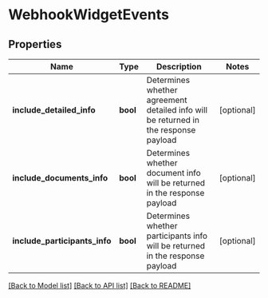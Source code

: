 # WebhookWidgetEvents

## Properties
Name | Type | Description | Notes
------------ | ------------- | ------------- | -------------
**include_detailed_info** | **bool** | Determines whether agreement detailed info will be returned in the response payload | [optional] 
**include_documents_info** | **bool** | Determines whether document info will be returned in the response payload | [optional] 
**include_participants_info** | **bool** | Determines whether participants info will be returned in the response payload | [optional] 

[[Back to Model list]](../README.md#documentation-for-models) [[Back to API list]](../README.md#documentation-for-api-endpoints) [[Back to README]](../README.md)


